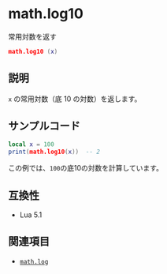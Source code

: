 # math.log10

常用対数を返す

```lua
math.log10 (x)
```

## 説明

`x` の常用対数（底 10 の対数）を返します。

## サンプルコード

```lua
local x = 100
print(math.log10(x))  -- 2
```

この例では、`100`の底10の対数を計算しています。

## 互換性

- Lua 5.1

## 関連項目

- [`math.log`](log.md)